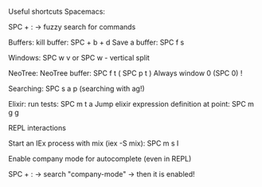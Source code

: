 Useful shortcuts Spacemacs:

SPC + : ->  fuzzy search for commands

Buffers:
  kill buffer: SPC + b + d
  Save a buffer: SPC f s



Windows:
  SPC w v or SPC w -  vertical split


NeoTree:
  NeoTree buffer:  SPC f t ( SPC p t )
  Always window 0 (SPC 0) !



Searching:
  SPC s a p  (searching with ag!)


Elixir:
  run tests:  SPC m t a
  Jump elixir expression definition at point: SPC m g g



REPL interactions


  Start an IEx process with mix (iex -S mix): SPC m s I

Enable company mode for autocomplete (even in REPL)

  SPC + : -> search "company-mode" -> then it is enabled!
